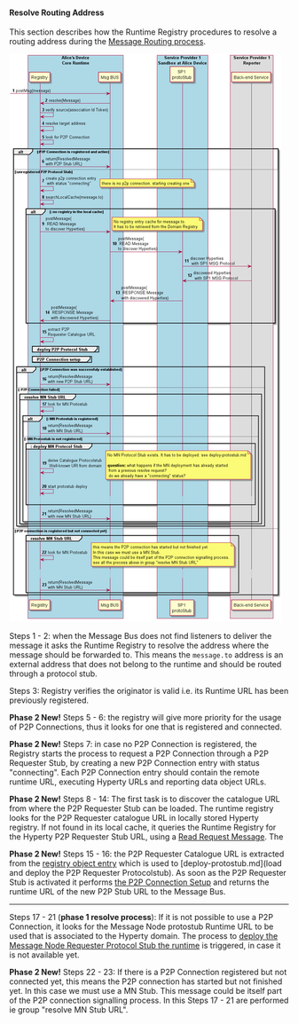 #### Resolve Routing Address

This section describes how the Runtime Registry procedures to resolve a routing address during the [Message Routing process](bus-msg-routing).


![Address Resolution](resolve-routing-address.png)

Steps 1 - 2: when the Message Bus does not find listeners to deliver the message it asks the Runtime Registry to resolve the address where the message should be forwarded to. This means the `message.to` address is an external address that does not belong to the runtime and should be routed through a protocol stub.

Steps 3: Registry verifies the originator is valid i.e. its Runtime URL has been previously registered.


**Phase 2 New!** Steps 5 - 6: the registry will give more priority for the usage of P2P Connections, thus it looks for one that is registered and connected.

**Phase 2 New!** Steps 7: in case no P2P Connection is registered, the Registry starts the process to request a P2P Connection through a P2P Requester Stub, by creating a new P2P Connection entry with status "connecting". Each P2P Connection entry should contain the remote runtime URL, executing Hyperty URLs and reporting data object URLs.

**Phase 2 New!** Steps 8 - 14: The first task is to discover the catalogue URL from where the P2P Requester Stub can be loaded. The runtime registry looks for the P2P Requester catalogue URL in locally stored Hyperty registry. If not found in its local cache, it queries the Runtime Registry for the Hyperty P2P Requester Stub URL, using a [Read Request Message](../../messages/registration-messages.md#hyperty-instance-query-per-hyperty-url). The

**Phase 2 New!** Steps 15 - 16: the P2P Requester Catalogue URL is extracted from the [registry object entry](../../datamodel/core/hyperty-registry) which is used to [deploy-protostub.md](load and deploy the P2P Requester Protocolstub). As soon as the P2P Requester Stub is activated it performs [the P2P Connection Setup](p2p-setup.md) and returns the runtime URL of the new P2P Stub URL to the Message Bus.

---
Steps 17 - 21 (**phase 1 resolve process**): If it is not possible to use a P2P Connection, it looks for the Message Node protostub Runtime URL to be used that is associated to the Hyperty domain. The process to [deploy the Message Node Requester Protocol Stub the runtime](deploy-protostub.md) is triggered, in case it is not available yet.

**Phase 2 New!** Steps 22 - 23: If there is a P2P Connection registered but not connected yet, this means the P2P connection has started but not finished yet. In this case we must use a MN Stub. This message could be itself part of the P2P connection signalling process. In this Steps 17 - 21 are performed ie  group "resolve MN Stub URL".
